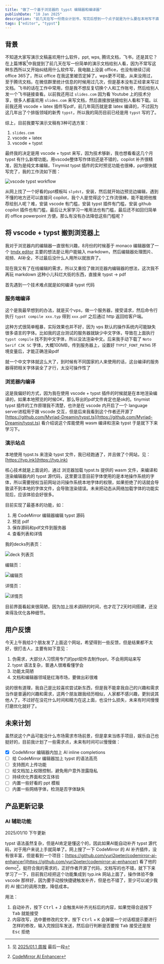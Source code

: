 ```yaml
---
title: "做了一个基于浏览器的 typst 编辑器和编译器"
publishDate: "10 Jan 2025"
description: "前几天在写一份商业计划书，写完后想到一个点子就是为什么要在本地写不直接通过浏览器在网上写呢？然后这几天就开始实践这个点子，到今天已经有了一个最小的demo了"
tags: ["editor", "typst"]
---
```


## 背景

不知道大家写演示文稿喜欢用什么软件，ppt, wps, 腾讯文档，飞书，还是其它？在上篇博客[^1]中我提到了前几天在写一份简单的演示文档给别人看，因为不常写这种东西所以又开始纠结用什么软件写，我电脑上没装 office，也没有继续订阅 office 365了，所以 office 在我这里被否定掉了。wps更不可能，从来没用过，至于腾讯文档，在微信群里统计信息的时候用过几次，但是基本没有正经拿来写过文档。飞书的话在工作中常用，但是我不想反复切换个人和工作账号，然后给别人发一个飞书链接查看。以前我还用过 `slides.com` 因为看 Youtube 上的技术分享，很多人都喜欢用 `slides.com` 来写文档，然后直接放链接给别人看和下载。以前我还用 vscode + latex 插件写pdf，前几年简历就是拿 latex 编译的，不过因为这几年出了个排版领域的新秀 `typst`，所以我的简历目前已经是用 `typst` 写的了。

[^1]: 见 [2025/01.1 周报](/posts/journal/week4) 最后一段

综上，目前我要写演示文稿有3种可选方案：

1. `slides.com`
2. vscode + latex
3. vscode + typst

最终我的决定是用 vscode + typst 来写，因为技术够新，我也想看看这几个月 typst 有什么新增功能。用vscode整体写作体验还是不错的，copilot 补齐很精准，因为是纯文本编辑，Tinymist typst 插件的实时预览功能也很棒，ppt很快就写完了，我的工作流如下图：

![vscode typst workflow](vscode-typst-workflow.png)

从网上找了一个好看的ppt模板叫 `slydst`，安装，然后就开始边预览边编辑，遇到不懂的地方还可以直接问 copilot，我个人是觉得这个工作流很棒，能不能把他推荐给别人呢？难，安装 vscode 有门槛，安装 typst 插件有门槛，安装 github copilot 插件也有门槛，最后让大家学习一堆用法也有门槛，最后还不如回归简单的 office powerpoint 方便。那么有没有办法降低这些门槛呢？

## 将 vscode + typst 搬到浏览器上

我对于浏览器内的编辑器一直很有兴趣，8月份的时候基于 monaco 编辑器做了一个 [tmdx editor](https://tmdx.xyz) 主要的想法是让用户能输入 markdown，然后编辑器处理图片、视频、AI补全，不过最后没什么人用所以就放弃了。

现在我又有了在线编辑的需求，所以又重拾了做浏览器内编辑器的想法，这次我不再玩 markdown 这种小儿科烂大街的东西，直接来 typst -> pdf

首先遇到一个技术难点就是如何编译 typst 代码

### 服务端编译

这个是我最早想到的办法，就是买个vps，做一个服务器，接受请求，然后命令行执行 `typst compile xxx.typ` 得到 `xxx.pdf` 之后通过 http 返回给客户端。

这种方式很简单粗暴，实际效果也并不好，因为 vps 默认的操作系统内可能缺失很多语言的字体。比如我的这台测试的服务器就缺少中文字体，导致在上面执行 `typst compile` 找不到中文字体，所以没法渲染中文。后来我手动下载了 `Noto Serif CJK SC` 字体，大概100MB，传到服务器上，设置好 `TYPST_FONT_PATHS` 环境变量后，才能正确渲染pdf

就一个中文字体就这么大了，到时候有不同国家的人来使用的话，这台编译的服务器得把相关字体装全了才行，太没可操作性了

### 浏览器内编译

这是我偏好的方式，因为我在使用 vscode + typst 插件的时候就是在本地渲染编译的，如果本地预览的时候OK，那么导出的pdf文件肯定也是ok的。tinymist typst 插件的工作原理我不清楚，也许是在 vscode 内开启了一个 language server进程用于跟 vscode 交互，但是后来我看到这个作者还开源了 [https://github.com/Myriad-Dreamin/typst.ts](https://github.com/Myriad-Dreamin/typst.ts) 看介绍说这个库能使用 wasm 编译和渲染 typst 于是就下下来学习下。

### 演示站点

本地使用 typst.ts 来渲染 typst 文件，我已经跑通了，并且做了个网站，见：[https://typ.ink](https://typ.ink)

核心技术就是上面说的，通过 浏览器加载 typst.ts 提供的 wasm 文件，来编译和渲染编辑器内的 typst 源代码，这里要注意目前字体使用的是本地操作系统的字体，所以需要授权当前网站访问操作系统本地字体的权限，如果拒绝了的话就会导致读不到本地的字体文件，会导致渲染错误。未来把动态从网络加载字体的功能实现后，应该体验会好很多。

目前实现了最基本的功能，如：

1. 用 CodeMirror 编辑器编辑 typst 源码
2. 预览 pdf
3. 保存源码和pdf文件到服务器
3. 查看列表和详情

我的decks列表页：

![deck 列表页](my-decks.png)

编辑页：

![编辑页](typ-ink-editor-page.png)

详情页：

![详情页](deck-detail.png)

目前界面看起来很简陋，因为加上技术调研的时间，也才花了2天时间搭建，还没来得及优化各种细节。

## 用户反馈

今天上午我给2个朋友发了上面这个网站，希望得到一些反馈，但是结果都不太好，很打击人，主要有如下意见：

1. 伪需求，大部分人习惯用专门的ppt软件去制作ppt，不会用网站来写
2. typst 语法复杂，普通人很难看懂学会
3. 功能太简陋
4. 文档和编辑器领域是红海市场，要做出彩很难

说的很有道理，我自己是比较喜欢尝试新东西，但是我不能拿我自己的兴趣和需求当作是普遍的兴趣和需求，这两个朋友跟我经历相似，人家都不感兴趣，更别说其他人了。不过好在没花什么时间和精力在这上面，也没什么损失，未来有时间慢慢打磨优化就好了。

## 未来计划

虽然说这个产品可能没什么市场需求市场前景，但是拿来当练手项目，娱乐自己也挺好的，目前我计划了一些需求点，未来有时间可以慢慢做：

- [x] CodeMirror 编辑器内加上 AI inline completions
- [ ] 给 CodeMirror 编辑器加上 typst 的语法高亮
- [ ] 支持图片上传功能
- [ ] 给文档加上权限控制，避免用户意外泄露隐私
- [ ] 持续优化界面和交互体验
- [ ] 内置一些好看的 ppt 模板
- [ ] 内置一些网络字体，检测是否字体缺失

## 产品更新记录

### AI 辅助功能

2025/01/10 下午更新

typst 语法虽然复杂，但是AI肯定是懂这个的，因此如果AI能自动补齐 typst 源代码，对于用户来说上手就简单了。网上搜了一下 CodeMirror 
的 AI 补齐插件，没有很丰富，但是看到一个项目：[https://github.com/yuri2peter/codemirror-ai-enhancer](https://github.com/yuri2peter/codemirror-ai-enhancer) 看了他的demo[^2]，挺符合我的需求的，正好作者开源了代码，文档写的也不错，就下下来学习了一下，目前我已经把这个功能集成到 typ.ink 网站上面了，操作体验不像 vscode 那样好，因为要手动按快捷键触发补齐，但是也不错了，至少可以减少我的 AI 接口的调用次数，降低成本。

[^2]: [CodeMirror AI Enhancer](https://codemirror-ai-enhancer.vercel.app/)

用法：

1. 自动补齐，按下 <kbd>Ctrl</kbd> + <kbd>J</kbd> 会触发AI补齐光标后的内容，如果觉得合适按下 <kbd>Tab</kbd> 就能接受
2. 内容改写，选中要修改的文字，按下 <kbd>Ctrl</kbd> + <kbd>K</kbd> 会弹窗一个对话框提示要进行怎样的修改，输入完按回车发送，然后自行判断是否要按 <kbd>Tab</kbd> 接受还是按 <kbd>Esc</kbd> 拒绝

